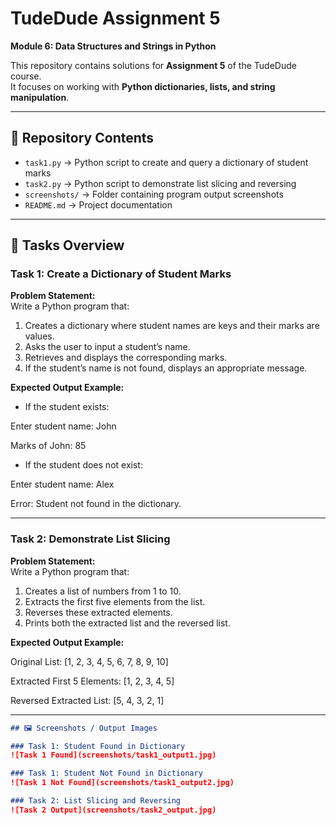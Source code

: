 # TudeDude Assignment 5  
**Module 6: Data Structures and Strings in Python**

This repository contains solutions for **Assignment 5** of the TudeDude course.  
It focuses on working with **Python dictionaries, lists, and string manipulation**.

---

## 📂 Repository Contents

- `task1.py` → Python script to create and query a dictionary of student marks  
- `task2.py` → Python script to demonstrate list slicing and reversing  
- `screenshots/` → Folder containing program output screenshots  
- `README.md` → Project documentation  

---

## 📝 Tasks Overview

### **Task 1: Create a Dictionary of Student Marks**
**Problem Statement:**  
Write a Python program that:
1. Creates a dictionary where student names are keys and their marks are values.  
2. Asks the user to input a student’s name.  
3. Retrieves and displays the corresponding marks.  
4. If the student’s name is not found, displays an appropriate message.  

**Expected Output Example:**  
- If the student exists:

Enter student name: John

Marks of John: 85


- If the student does not exist:

Enter student name: Alex

Error: Student not found in the dictionary.


---

### **Task 2: Demonstrate List Slicing**
**Problem Statement:**  
Write a Python program that:
1. Creates a list of numbers from 1 to 10.  
2. Extracts the first five elements from the list.  
3. Reverses these extracted elements.  
4. Prints both the extracted list and the reversed list.  

**Expected Output Example:**

Original List: [1, 2, 3, 4, 5, 6, 7, 8, 9, 10]

Extracted First 5 Elements: [1, 2, 3, 4, 5]

Reversed Extracted List: [5, 4, 3, 2, 1]


--- 

```markdown
## 🖼️ Screenshots / Output Images

### Task 1: Student Found in Dictionary
![Task 1 Found](screenshots/task1_output1.jpg)

### Task 1: Student Not Found in Dictionary
![Task 1 Not Found](screenshots/task1_output2.jpg)

### Task 2: List Slicing and Reversing
![Task 2 Output](screenshots/task2_output.jpg)
